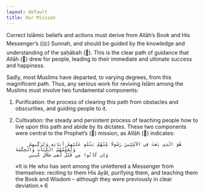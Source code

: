 ```yaml
---
layout: default
title: Our Mission
---
```

Correct Islāmic beliefs and actions must derive from Allāh’s Book and His Messenger’s (ﷺ) Sunnah, and should
be guided by the knowledge and understanding of the ṣaḥābah (). This is the clear path of guidance that
Allāh () drew for people, leading to their immediate and ultimate success and happiness.

Sadly, most Muslims have departed, to varying degrees, from this magnificent path. Thus, any serious work for
reviving Islām among the Muslims must involve two fundamental components:

1. Purification: the process of clearing this path from obstacles and obscurities, and guiding people to it.
2. Cultivation: the steady and persistent process of teaching people how to live upon this path and abide by
its dictates. These two components were central to the Prophet’s () mission, as Allāh () indicates:

                  
            هُوَ الَّذِي بَعَثَ فِي الْأُمِّيِّينَ رَسُولًا مِّنْهُمْ يَتْلُو عَلَيْهِمْ آيَاتِهِ وَيُزَكِّيهِمْ وَيُعَلِّمُهُمُ الْكِتَابَ وَالْحِكْمَةَ 
            وَإِن كَانُوا مِن قَبْلُ لَفِي ضَلَالٍ مُّبِينٍ
                           
                            
     «It is He who has sent among the unlettered a Messenger from themselves: reciting to them His āyāt, purifying them, and teaching them
      the Book and Wisdom – although they were previously in clear deviation.» 6
